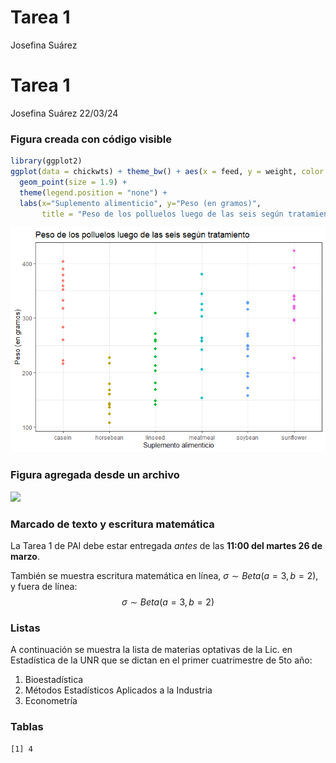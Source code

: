 # Tarea 1
Josefina Suárez

# Tarea 1

Josefina Suárez 22/03/24

### Figura creada con código visible

``` r
library(ggplot2)
ggplot(data = chickwts) + theme_bw() + aes(x = feed, y = weight, color = feed) +
  geom_point(size = 1.9) + 
  theme(legend.position = "none") + 
  labs(x="Suplemento alimenticio", y="Peso (en gramos)",
       title = "Peso de los polluelos luego de las seis según tratamiento")
```

![](Borrador-Tarea_files/figure-commonmark/unnamed-chunk-1-1.png)

### Figura agregada desde un archivo

![](C:/Users/josef/OneDrive/Documentos\GitProjects\tutorial_git_josefina\fotopampa.jpg)

### Marcado de texto y escritura matemática

La Tarea 1 de PAI debe estar entregada *antes* de las **11:00 del martes
26 de marzo**.

También se muestra escritura matemática en línea,
$\sigma \sim Beta(a=3, b=2)$, y fuera de línea:
$$\sigma \sim Beta(a=3, b=2)$$

### Listas

A continuación se muestra la lista de materias optativas de la Lic. en
Estadística de la UNR que se dictan en el primer cuatrimestre de 5to
año:

1.  Bioestadística
2.  Métodos Estadísticos Aplicados a la Industria
3.  Econometría

### Tablas

    [1] 4
